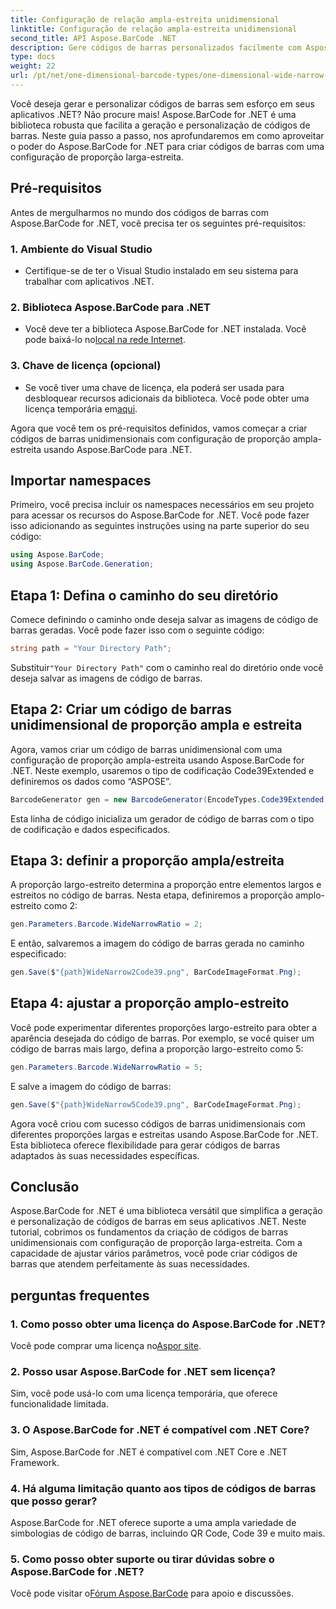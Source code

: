 ```yaml
---
title: Configuração de relação ampla-estreita unidimensional
linktitle: Configuração de relação ampla-estreita unidimensional
second_title: API Aspose.BarCode .NET
description: Gere códigos de barras personalizados facilmente com Aspose.BarCode for .NET. Guia passo a passo para configuração unidimensional de proporção larga-estreita.
type: docs
weight: 22
url: /pt/net/one-dimensional-barcode-types/one-dimensional-wide-narrow-ratio-configuration/
---
```


Você deseja gerar e personalizar códigos de barras sem esforço em seus aplicativos .NET? Não procure mais! Aspose.BarCode for .NET é uma biblioteca robusta que facilita a geração e personalização de códigos de barras. Neste guia passo a passo, nos aprofundaremos em como aproveitar o poder do Aspose.BarCode for .NET para criar códigos de barras com uma configuração de proporção larga-estreita.

## Pré-requisitos

Antes de mergulharmos no mundo dos códigos de barras com Aspose.BarCode for .NET, você precisa ter os seguintes pré-requisitos:

### 1. Ambiente do Visual Studio
   - Certifique-se de ter o Visual Studio instalado em seu sistema para trabalhar com aplicativos .NET.
   
### 2. Biblioteca Aspose.BarCode para .NET
   -  Você deve ter a biblioteca Aspose.BarCode for .NET instalada. Você pode baixá-lo no[local na rede Internet](https://releases.aspose.com/barcode/net/).

### 3. Chave de licença (opcional)
   -  Se você tiver uma chave de licença, ela poderá ser usada para desbloquear recursos adicionais da biblioteca. Você pode obter uma licença temporária em[aqui](https://purchase.aspose.com/temporary-license/).

Agora que você tem os pré-requisitos definidos, vamos começar a criar códigos de barras unidimensionais com configuração de proporção ampla-estreita usando Aspose.BarCode para .NET.

## Importar namespaces

Primeiro, você precisa incluir os namespaces necessários em seu projeto para acessar os recursos do Aspose.BarCode for .NET. Você pode fazer isso adicionando as seguintes instruções using na parte superior do seu código:

```csharp
using Aspose.BarCode;
using Aspose.BarCode.Generation;
```

## Etapa 1: Defina o caminho do seu diretório

Comece definindo o caminho onde deseja salvar as imagens de código de barras geradas. Você pode fazer isso com o seguinte código:

```csharp
string path = "Your Directory Path";
```

 Substituir`"Your Directory Path"` com o caminho real do diretório onde você deseja salvar as imagens de código de barras.

## Etapa 2: Criar um código de barras unidimensional de proporção ampla e estreita

Agora, vamos criar um código de barras unidimensional com uma configuração de proporção ampla-estreita usando Aspose.BarCode for .NET. Neste exemplo, usaremos o tipo de codificação Code39Extended e definiremos os dados como “ASPOSE”.

```csharp
BarcodeGenerator gen = new BarcodeGenerator(EncodeTypes.Code39Extended, "ASPOSE");
```

Esta linha de código inicializa um gerador de código de barras com o tipo de codificação e dados especificados.

## Etapa 3: definir a proporção ampla/estreita

A proporção largo-estreito determina a proporção entre elementos largos e estreitos no código de barras. Nesta etapa, definiremos a proporção amplo-estreito como 2:

```csharp
gen.Parameters.Barcode.WideNarrowRatio = 2;
```

E então, salvaremos a imagem do código de barras gerada no caminho especificado:

```csharp
gen.Save($"{path}WideNarrow2Code39.png", BarCodeImageFormat.Png);
```

## Etapa 4: ajustar a proporção amplo-estreito

Você pode experimentar diferentes proporções largo-estreito para obter a aparência desejada do código de barras. Por exemplo, se você quiser um código de barras mais largo, defina a proporção largo-estreito como 5:

```csharp
gen.Parameters.Barcode.WideNarrowRatio = 5;
```

E salve a imagem do código de barras:

```csharp
gen.Save($"{path}WideNarrow5Code39.png", BarCodeImageFormat.Png);
```

Agora você criou com sucesso códigos de barras unidimensionais com diferentes proporções largas e estreitas usando Aspose.BarCode for .NET. Esta biblioteca oferece flexibilidade para gerar códigos de barras adaptados às suas necessidades específicas.

## Conclusão

Aspose.BarCode for .NET é uma biblioteca versátil que simplifica a geração e personalização de códigos de barras em seus aplicativos .NET. Neste tutorial, cobrimos os fundamentos da criação de códigos de barras unidimensionais com configuração de proporção larga-estreita. Com a capacidade de ajustar vários parâmetros, você pode criar códigos de barras que atendem perfeitamente às suas necessidades.

## perguntas frequentes

### 1. Como posso obter uma licença do Aspose.BarCode for .NET?
 Você pode comprar uma licença no[Aspor site](https://purchase.aspose.com/buy).

### 2. Posso usar Aspose.BarCode for .NET sem licença?
Sim, você pode usá-lo com uma licença temporária, que oferece funcionalidade limitada.

### 3. O Aspose.BarCode for .NET é compatível com .NET Core?
Sim, Aspose.BarCode for .NET é compatível com .NET Core e .NET Framework.

### 4. Há alguma limitação quanto aos tipos de códigos de barras que posso gerar?
Aspose.BarCode for .NET oferece suporte a uma ampla variedade de simbologias de código de barras, incluindo QR Code, Code 39 e muito mais.

### 5. Como posso obter suporte ou tirar dúvidas sobre o Aspose.BarCode for .NET?
 Você pode visitar o[Fórum Aspose.BarCode](https://forum.aspose.com/c/barcode/13) para apoio e discussões.
